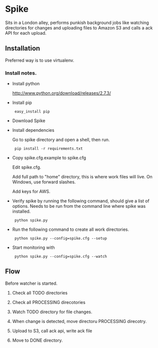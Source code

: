 # Spike

Sits in a London alley, performs punkish background jobs like watching
directories for changes and uploading files to Amazon S3 and calls a
ack API for each upload.

## Installation

Preferred way is to use virtualenv.

### Install notes.

*  Install python

    <http://www.python.org/download/releases/2.7.3/>

*  Install pip

        easy_install pip

*  Download Spike

*  Install dependencies

    Go to spike directory and open a shell, then run.

        pip install -r requirements.txt

*  Copy spike.cfg.example to spike.cfg

   Edit spike.cfg.

   Add full path to "home" directory, this is where work files will
   live. On Windows, use forward slashes.

   Add keys for AWS. 

*  Verify spike by running the following command, should give a list of
   options. Needs to be run from the command line where spike was
   installed.

        python spike.py

*  Run the following command to create all work directories.

        python spike.py --config=spike.cfg --setup

*  Start monitoring with

        python spike.py --config=spike.cfg --watch 

## Flow

Before watcher is started.

1. Check all TODO directories
2. Check all PROCESSING direcotories

1. Watch TODO directory for file changes.
2. When change is detected, move directoru PROCESSING direcotry.
3. Upload to S3, call ack api, write ack file
4. Move to DONE directory.



